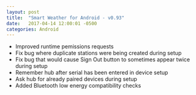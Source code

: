 ```yaml
---
layout: post
title:  "Smart Weather for Android - v0.93"
date:   2017-04-14 12:00:01 -0500
categories: Android
---
```


 - Improved runtime pemissions requests
 - Fix bug where duplicate stations were being created during setup
 - Fix bug that would cause Sign Out button to sometimes appear twice during setup
 - Remember hub after serial has been entered in device setup
 - Ask hub for already paired devices during setup
 - Added Bluetooth low energy compatibility checks
